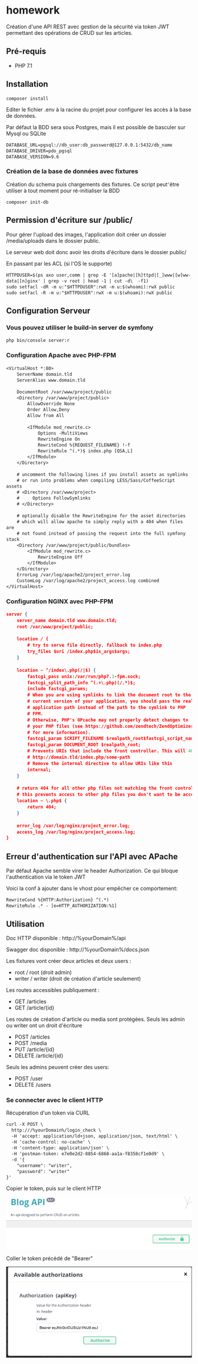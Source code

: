 # homework

Création d'une API REST avec gestion de la sécurité via token JWT permettant des opérations de CRUD sur les articles.

## Pré-requis

- PHP 7.1

## Installation

```text
composer install
```

Editer le fichier .env à la racine du projet pour configurer les accès à la base de données.

Par défaut la BDD sera sous Postgres, mais il est possible de basculer sur Mysql ou SQLite

```text
DATABASE_URL=pgsql://db_user:db_password@127.0.0.1:5432/db_name
DATABASE_DRIVER=pdo_pgsql
DATABASE_VERSION=9.6
```

### Création de la base de données avec fixtures

Création du schema puis chargements des fixtures.
Ce script peut⁻être utiliser à tout moment pour ré-initialiser la BDD

```text
composer init-db
```

## Permission d'écriture sur /public/
Pour gérer l'upload des images, l'application doit créer un dossier /media/uploads dans le dossier public.

Le serveur web doit donc avoir les droits d'écriture dans le dossier public/

En passant par les ACL (si l'OS le supporte)

```text
HTTPDUSER=$(ps axo user,comm | grep -E '[a]pache|[h]ttpd|[_]www|[w]ww-data|[n]ginx' | grep -v root | head -1 | cut -d\  -f1)
sudo setfacl -dR -m u:"$HTTPDUSER":rwX -m u:$(whoami):rwX public
sudo setfacl -R -m u:"$HTTPDUSER":rwX -m u:$(whoami):rwX public
```

## Configuration Serveur

### Vous pouvez utiliser le build-in server de symfony
```text
php bin/console server:r
```

### Configuration Apache avec PHP-FPM
```apacheconfig
<VirtualHost *:80>
    ServerName domain.tld
    ServerAlias www.domain.tld

    DocumentRoot /var/www/project/public
    <Directory /var/www/project/public>
        AllowOverride None
        Order Allow,Deny
        Allow from All

        <IfModule mod_rewrite.c>
            Options -MultiViews
            RewriteEngine On
            RewriteCond %{REQUEST_FILENAME} !-f
            RewriteRule ^(.*)$ index.php [QSA,L]
        </IfModule>
    </Directory>

    # uncomment the following lines if you install assets as symlinks
    # or run into problems when compiling LESS/Sass/CoffeeScript assets
    # <Directory /var/www/project>
    #     Options FollowSymlinks
    # </Directory>

    # optionally disable the RewriteEngine for the asset directories
    # which will allow apache to simply reply with a 404 when files are
    # not found instead of passing the request into the full symfony stack
    <Directory /var/www/project/public/bundles>
        <IfModule mod_rewrite.c>
            RewriteEngine Off
        </IfModule>
    </Directory>
    ErrorLog /var/log/apache2/project_error.log
    CustomLog /var/log/apache2/project_access.log combined
</VirtualHost>
```

### Configuration NGINX avec PHP-FPM

```json
server {
    server_name domain.tld www.domain.tld;
    root /var/www/project/public;

    location / {
        # try to serve file directly, fallback to index.php
        try_files $uri /index.php$is_args$args;
    }

    location ~ ^/index\.php(/|$) {
        fastcgi_pass unix:/var/run/php7.1-fpm.sock;
        fastcgi_split_path_info ^(.+\.php)(/.*)$;
        include fastcgi_params;
        # When you are using symlinks to link the document root to the
        # current version of your application, you should pass the real
        # application path instead of the path to the symlink to PHP
        # FPM.
        # Otherwise, PHP's OPcache may not properly detect changes to
        # your PHP files (see https://github.com/zendtech/ZendOptimizerPlus/issues/126
        # for more information).
        fastcgi_param SCRIPT_FILENAME $realpath_root$fastcgi_script_name;
        fastcgi_param DOCUMENT_ROOT $realpath_root;
        # Prevents URIs that include the front controller. This will 404:
        # http://domain.tld/index.php/some-path
        # Remove the internal directive to allow URIs like this
        internal;
    }

    # return 404 for all other php files not matching the front controller
    # this prevents access to other php files you don't want to be accessible.
    location ~ \.php$ {
        return 404;
    }

    error_log /var/log/nginx/project_error.log;
    access_log /var/log/nginx/project_access.log;
}
```

## Erreur d'authentication sur l'API avec APache
Par défaut Apache semble virer le header Authorization. Ce qui bloque l'authentication via le token JWT

Voici la conf à ajouter dans le vhost pour empêcher ce comportement:
```apacheconfig
RewriteCond %{HTTP:Authorization} ^(.*)
RewriteRule .* - [e=HTTP_AUTHORIZATION:%1] 
```

## Utilisation

Doc HTTP disponible : http://%yourDomain%/api

Swagger doc disponible : http://%yourDomain%/docs.json

Les fixtures vont créer deux articles et deux users : 

- root / root (droit admin)
- writer / writer (droit de création d'article seulement)

Les routes accessibles publiquement :

- GET /articles
- GET /article/{id}

Les routes de création d'article ou media sont protégées. Seuls les admin ou writer ont un droit d'écriture

- POST /articles
- POST /media
- PUT /article/{id}
- DELETE /article/{id}

Seuls les admins peuvent créer des users:

- POST /user
- DELETE /users

### Se connecter avec le client HTTP

Récupération d'un token via CURL 
```curl
curl -X POST \
  http:///%yourDomain%/login_check \
  -H 'accept: application/ld+json, application/json, text/html' \
  -H 'cache-control: no-cache' \
  -H 'content-type: application/json' \
  -H 'postman-token: e7e0e2d2-8854-6868-aa1a-f8358cf1e0d9' \
  -d '{
	"username": "writer",
	"password": "writer"
}'
```
Copier le token, puis sur le client HTTP

![alt text](doc/authorization1.png "Description goes here")

Coller le token précédé de "Bearer"

![alt text](doc/authorization2.png "Description goes here")




